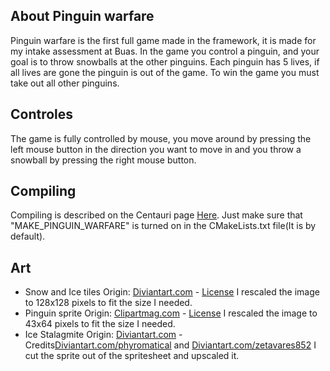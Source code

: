 ## About Pinguin warfare

Pinguin warfare is the first full game made in the framework, it is made for my intake assessment at Buas.
In the game you control a pinguin, and your goal is to throw snowballs at the other pinguins.
Each pinguin has 5 lives, if all lives are gone the pinguin is out of the game.
To win the game you must take out all other pinguins.

## Controles

The game is fully controlled by mouse, you move around by pressing the left mouse button in the direction you want to move in 
and you throw a snowball by pressing the right mouse button.

## Compiling

Compiling is described on the Centauri page [Here](https://github.com/MBakels/Centauri_Framework).
Just make sure that "MAKE_PINGUIN_WARFARE" is turned on in the CMakeLists.txt file(It is by default).

## Art
- Snow and Ice tiles Origin: [Diviantart.com](https://www.deviantart.com/polygonixgames/art/Tileset-four-basic-outdoor-tiles-662263802) - [License](https://creativecommons.org/licenses/by-sa/3.0/)
I rescaled the image to 128x128 pixels to fit the size I needed.
- Pinguin sprite Origin: [Clipartmag.com](http://clipartmag.com/baby-penguin-clipart#baby-penguin-clipart-29.png) - [License](https://creativecommons.org/licenses/by-nc/4.0/)
I rescaled the image to 43x64 pixels to fit the size I needed.
- Ice Stalagmite Origin: [Diviantart.com](https://www.deviantart.com/phyromatical/art/DoT-Day19-Mixed-Cave-Tileset-652113677) - Credits[Diviantart.com/phyromatical](https://www.deviantart.com/phyromatical) and [Diviantart.com/zetavares852](https://www.deviantart.com/zetavares852)
I cut the sprite out of the spritesheet and upscaled it.